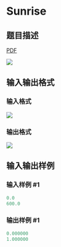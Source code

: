 # Sunrise

## 题目描述

[problemUrl]: https://uva.onlinejudge.org/index.php?option=com_onlinejudge&Itemid=8&category=6&page=show_problem&problem=356

[PDF](https://uva.onlinejudge.org/external/4/p415.pdf)

![](https://cdn.luogu.com.cn/upload/vjudge_pic/UVA415/e40ef98a26def901d80cc5e8d6d647d79f1029f2.png)

## 输入输出格式

### 输入格式

![](https://cdn.luogu.com.cn/upload/vjudge_pic/UVA415/d2cfe3785a93b7784d66df727e58d1321aec6e91.png)

### 输出格式

![](https://cdn.luogu.com.cn/upload/vjudge_pic/UVA415/03308d946750dd572df365f77d6d9f0e19d7a6cc.png)

## 输入输出样例

### 输入样例 #1

```cpp
0.0
600.0
```


### 输出样例 #1

```cpp
0.000000
1.000000
```


